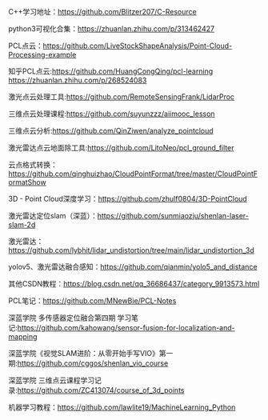 C++学习地址：https://github.com/Blitzer207/C-Resource

python3可视化合集：https://zhuanlan.zhihu.com/p/313462427

PCL点云：https://github.com/LiveStockShapeAnalysis/Point-Cloud-Processing-example

知乎PCL点云:https://github.com/HuangCongQing/pcl-learning   https://zhuanlan.zhihu.com/p/268524083

激光点云处理工具:https://github.com/RemoteSensingFrank/LidarProc

三维点云处理课程:https://github.com/suyunzzz/aiimooc_lesson

三维点云分析:https://github.com/QinZiwen/analyze_pointcloud

激光雷达点云地面除工具:https://github.com/LitoNeo/pcl_ground_filter

云点格式转换：https://github.com/qinghuizhao/CloudPointFormat/tree/master/CloudPointFormatShow

3D - Point Cloud深度学习：https://github.com/zhulf0804/3D-PointCloud

激光雷达定位slam（深蓝）：https://github.com/sunmiaozju/shenlan-laser-slam-2d

激光雷达：https://github.com/lybhit/lidar_undistortion/tree/main/lidar_undistortion_3d

yolov5、激光雷达融合感知：https://github.com/qianmin/yolo5_and_distance

其他CSDN教程：https://blog.csdn.net/qq_36686437/category_9913573.html

PCL笔记：https://github.com/MNewBie/PCL-Notes

深蓝学院 多传感器定位融合第四期 学习笔记:https://github.com/kahowang/sensor-fusion-for-localization-and-mapping

深蓝学院《视觉SLAM进阶：从零开始手写VIO》第一期:https://github.com/cggos/shenlan_vio_course

深蓝学院 三维点云课程学习记录:https://github.com/ZC413074/course_of_3d_points

机器学习教程：https://github.com/lawlite19/MachineLearning_Python
